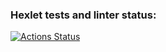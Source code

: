 ### Hexlet tests and linter status:
[![Actions Status](https://github.com/Ozmeks/backend-project-lvl2/workflows/hexlet-check/badge.svg)](https://github.com/Ozmeks/backend-project-lvl2/actions)